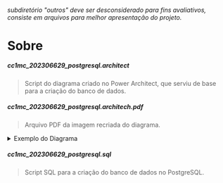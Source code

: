 ###### _subdiretório "_outros" deve ser desconsiderado para fins avaliativos, consiste em arquivos para melhor apresentação do projeto.__
# Sobre
##### cc1mc_202306629_postgresql.architect
> Script do diagrama criado no Power Architect, que serviu de base para a criação do banco de dados.
##### cc1mc_202306629_postgresql.architech.pdf
> Arquivo PDF da imagem recriada do diagrama.
<details>
  <summary>Exemplo do Diagrama</summary>

  ![Exemplo do Diagrama](PSET1/scripts/outros/cc1mc_202306629_postgresql.architect.jpg)
</details>

##### cc1mc_202306629_postgresql.sql
> Script SQL para a criação do banco de dados no PostgreSQL.

